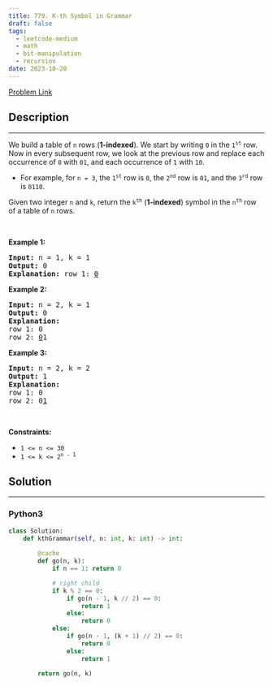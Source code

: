 ```yaml
---
title: 779. K-th Symbol in Grammar
draft: false
tags: 
  - leetcode-medium
  - math
  - bit-manipulation
  - recursion
date: 2023-10-28
---
```


[Problem Link](https://leetcode.com/problems/k-th-symbol-in-grammar/)

## Description

---
<p>We build a table of <code>n</code> rows (<strong>1-indexed</strong>). We start by writing <code>0</code> in the <code>1<sup>st</sup></code> row. Now in every subsequent row, we look at the previous row and replace each occurrence of <code>0</code> with <code>01</code>, and each occurrence of <code>1</code> with <code>10</code>.</p>

<ul>
	<li>For example, for <code>n = 3</code>, the <code>1<sup>st</sup></code> row is <code>0</code>, the <code>2<sup>nd</sup></code> row is <code>01</code>, and the <code>3<sup>rd</sup></code> row is <code>0110</code>.</li>
</ul>

<p>Given two integer <code>n</code> and <code>k</code>, return the <code>k<sup>th</sup></code> (<strong>1-indexed</strong>) symbol in the <code>n<sup>th</sup></code> row of a table of <code>n</code> rows.</p>

<p>&nbsp;</p>
<p><strong class="example">Example 1:</strong></p>

<pre>
<strong>Input:</strong> n = 1, k = 1
<strong>Output:</strong> 0
<strong>Explanation:</strong> row 1: <u>0</u>
</pre>

<p><strong class="example">Example 2:</strong></p>

<pre>
<strong>Input:</strong> n = 2, k = 1
<strong>Output:</strong> 0
<strong>Explanation:</strong> 
row 1: 0
row 2: <u>0</u>1
</pre>

<p><strong class="example">Example 3:</strong></p>

<pre>
<strong>Input:</strong> n = 2, k = 2
<strong>Output:</strong> 1
<strong>Explanation:</strong> 
row 1: 0
row 2: 0<u>1</u>
</pre>

<p>&nbsp;</p>
<p><strong>Constraints:</strong></p>

<ul>
	<li><code>1 &lt;= n &lt;= 30</code></li>
	<li><code>1 &lt;= k &lt;= 2<sup>n - 1</sup></code></li>
</ul>


## Solution

---
### Python3
``` py title='k-th-symbol-in-grammar'
class Solution:
    def kthGrammar(self, n: int, k: int) -> int:
        
        @cache
        def go(n, k):
            if n == 1: return 0

            # right child
            if k % 2 == 0:
                if go(n - 1, k // 2) == 0: 
                    return 1
                else:
                    return 0
            else:
                if go(n - 1, (k + 1) // 2) == 0:
                    return 0
                else:
                    return 1
        
        return go(n, k)
```

